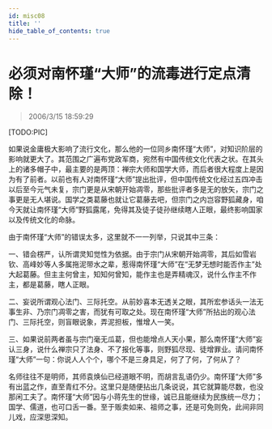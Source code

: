 ```yaml
---
id: misc08
title: ''
hide_table_of_contents: true
---
```


# 必须对南怀瑾“大师”的流毒进行定点清除！

> 2006/3/15 18:59:29

[TODO:PIC]

如果说金庸极大影响了流行文化，那么他的一位同乡南怀瑾“大师”，对知识阶层的影响就更大了。其范围之广遍布党政军商，宛然有中国传统文化代表之状。在其头上的诸多帽子中，最主要的是两顶：禅宗大师和国学大师，而后者很大程度上是因为有了前者。以前也有人对南怀瑾“大师”提出批评，但中国传统文化经过五四冲击以后至今元气未复，宗门更是从宋朝开始凋零，那些批评者多是无的放矢，宗门之事更是无人堪说。国学之类葛藤也就让它葛藤去吧，但宗门之内岂容野狐藏身，咱今天就让南怀瑾“大师”野狐露尾，免得其及徒子徒孙继续瞎人正眼，最终影响国家以及传统文化的命脉。

由于南怀瑾“大师”的错误太多，这里就不一一列举，只说其中三条：

一、错会楞严，认所谓灵知觉性为依据。由于宗门从宋朝开始凋零，其后如雪岩钦、高峰妙等人多属拖泥带水之辈，惹得南怀瑾“大师”在“无梦无想时能否作主”处大起葛藤。但主主何曾主，知知何曾知，能作主也是弄精魂汉，说什么作主不作主，都是葛藤，瞎人正眼。

二、妄说所谓观心法门、三际托空。从前妙喜本无透关之眼，其所宏参话头一法无事生非、乃宗门凋零之害，而犹有可取之处。现在南怀瑾“大师”所拈出的观心法门、三际托空，则盲眼说象，弄泥担板，惟增人一笑。

三、如果说前两者虽与宗门毫无瓜葛，但也能增点人天小果，那么南怀瑾“大师”妄认三身，说什么禅宗只了法身、不了报化等事，则野狐尽现、徒增罪业。请问南怀瑾“大师”一句：你说人人个个，哪个不是三身具足，何了了何，了何从了？

名师往往不是明师，其师袁焕仙已经道眼不明，而胡言乱语仍少。南怀瑾“大师”多有出蓝之作，直至青红不分。这里只是随便拈出几条说说，其它就算能尽数，也没那闲工夫了。南怀瑾“大师”因与小蒋先生的世缘，诚已且能继续为民族统一尽力；国学、儒道，也可口舌一番。至于贩卖如来、祖师之事，还是可免则免，此间非同儿戏，应深思深知。